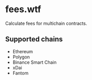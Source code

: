 # fees.wtf

Calculate fees for multichain contracts.


## Supported chains
- Ethereum
- Polygon
- Binance Smart Chain
- xDai
- Fantom

